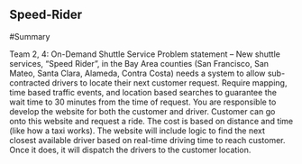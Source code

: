 Speed-Rider
----------------------

#Summary

Team 2, 4: On-Demand Shuttle Service Problem statement – New shuttle services, “Speed Rider”, in the Bay Area counties (San Francisco, San Mateo, Santa Clara, Alameda, Contra Costa) needs a system to allow sub-contracted drivers to locate their next customer request.  Require mapping, time based traffic events, and location based searches to guarantee the wait time to 30 minutes from the time of request. You are responsible to develop the website for both the customer and driver.  Customer can go onto this website and request a ride.  The cost is based on distance and time (like how a taxi works).  The website will include logic to find the next closest available driver based on real-time driving time to reach customer.  Once it does, it will dispatch the drivers to the customer location.
